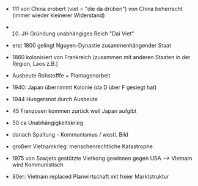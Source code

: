 - 111 von China erobert (viet = "die da drüben")
	von China beherrscht (immer wieder kleinerer Widerstand)
- 10. JH Gründung unabhängiges Reich "Dai Viet"
- erst 1800 gelingt Nguyen-Dynastie zusammenhängender Staat

- 1860 kolonisiert von Frankreich (zusammen mit anderen Staaten in der Region, Laos z.B.)
- Ausbeute Rohstofffe + Plantagenarbeit


- 1940: Japan übernimmt Kolonie (da D über F gesiegt hat)
- 1944 Hungersnot durch Ausbeute
- 45 Franzosen kommen zurück weil Japan aufgibt
- 50 ca Unabhängigkeitskrieg
- danach Spaltung - Kommunismus / westl. Bild

- großerr Vietnamkrieg: menschenrechtliche Katastrophe
- 1975 von Sowjets gestützte Vietkong gewinnen gegen USA
--> Vietnam wird Kommunistisch

- 80er: Vietnam replaced Planwirtschaft mit freier Marktstruktur